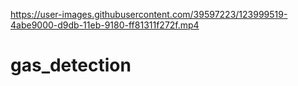 

https://user-images.githubusercontent.com/39597223/123999519-4abe9000-d9db-11eb-9180-ff81311f272f.mp4

# gas_detection
